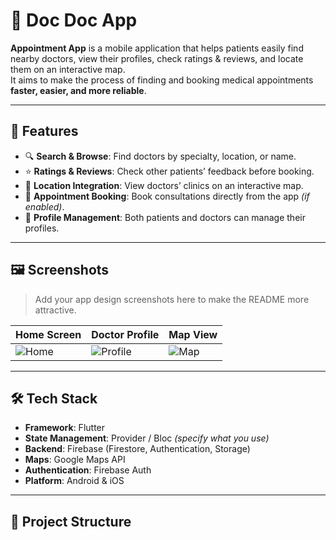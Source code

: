 # 🏥 Doc Doc App

**Appointment App** is a mobile application that helps patients easily find nearby doctors, view their profiles, check ratings & reviews, and locate them on an interactive map.  
It aims to make the process of finding and booking medical appointments **faster, easier, and more reliable**.

---

## 📌 Features
- 🔍 **Search & Browse**: Find doctors by specialty, location, or name.
- ⭐ **Ratings & Reviews**: Check other patients’ feedback before booking.
- 📍 **Location Integration**: View doctors’ clinics on an interactive map.
- 📅 **Appointment Booking**: Book consultations directly from the app *(if enabled)*.
- 👤 **Profile Management**: Both patients and doctors can manage their profiles.

---

## 🖼️ Screenshots

> Add your app design screenshots here to make the README more attractive.

| Home Screen | Doctor Profile | Map View |
|-------------|----------------|----------|
| ![Home](assets/screenshots/home.png) | ![Profile](assets/screenshots/profile.png) | ![Map](assets/screenshots/map.png) |

---

## 🛠️ Tech Stack
- **Framework**: Flutter
- **State Management**: Provider / Bloc *(specify what you use)*
- **Backend**: Firebase (Firestore, Authentication, Storage)
- **Maps**: Google Maps API
- **Authentication**: Firebase Auth
- **Platform**: Android & iOS

---

## 📂 Project Structure
